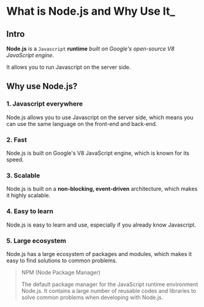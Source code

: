 # What is Node.js and Why Use It\_

## Intro

**Node.js** is a `Javascript` **runtime** _built on Google's open-source V8 JavaScript engine_.

It allows you to run Javascript on the server side.

## Why use Node.js?

### 1. Javascript everywhere

Node.js allows you to use Javascript on the server side, which means you can use the same language on the front-end and back-end.

### 2. Fast

Node.js is built on Google's V8 JavaScript engine, which is known for its speed.

### 3. Scalable

Node.js is built on a **non-blocking, event-driven** architecture, which makes it highly scalable.

### 4. Easy to learn

Node.js is easy to learn and use, especially if you already know Javascript.

### 5. Large ecosystem

Node.js has a large ecosystem of packages and modules, which makes it easy to find solutions to common problems.

> NPM (Node Package Manager)
>
> The default package manager for the JavaScript runtime environment Node.js. It contains a large number of reusable codes and libraries to solve common problems when developing with Node.js.
